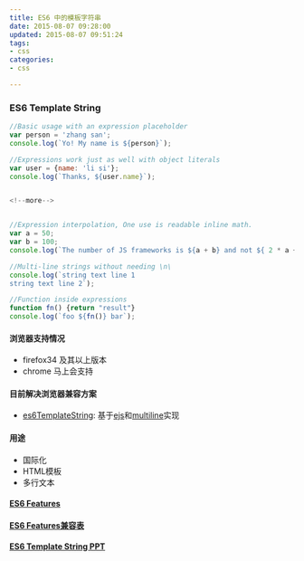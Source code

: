 ```yaml
---
title: ES6 中的模板字符串
date: 2015-08-07 09:28:00
updated: 2015-08-07 09:51:24
tags: 
- css
categories: 
- css

---
```

### ES6 Template String

```javascript
//Basic usage with an expression placeholder
var person = 'zhang san';
console.log(`Yo! My name is ${person}`);

//Expressions work just as well with object literals
var user = {name: 'li si'};
console.log(`Thanks, ${user.name}`);


<!--more-->


//Expression interpolation, One use is readable inline math.
var a = 50;
var b = 100;
console.log(`The number of JS frameworks is ${a + b} and not ${ 2 * a +b }`);

//Multi-line strings without needing \n\
console.log(`string text line 1
string text line 2`);

//Function inside expressions
function fn() {return "result"}
console.log(`foo ${fn()} bar`);
```
#### 浏览器支持情况

- firefox34 及其以上版本
- chrome 马上会支持

#### 目前解决浏览器兼容方案

- [es6TemplateString][2]: 基于[ejs][0]和[multiline][1]实现

#### 用途

- 国际化
- HTML模板
- 多行文本

#### [ES6 Features][3]

#### [ES6 Features兼容表][4]

#### [ES6 Template String PPT][5]

[0]:https://github.com/tj/ejs
[1]:https://github.com/sindresorhus/multiline
[2]:https://github.com/hjzheng/es6TemplateString
[3]:https://github.com/lukehoban/es6features
[4]:https://kangax.github.io/compat-table/es6/
[5]:http://get-set.cn/CUF_PPTs/ES6_Template_String.html#/